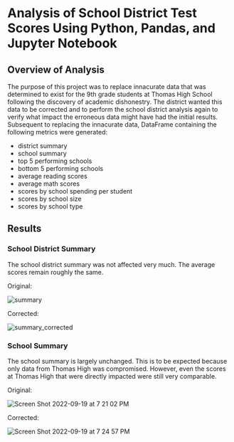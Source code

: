 # Analysis of School District Test Scores Using Python, Pandas, and Jupyter Notebook
## Overview of Analysis
The purpose of this project was to replace innacurate data that was determined to exist for the 9th grade students at Thomas High School following the discovery of academic dishonestry. The district wanted this data to be corrected and to perform the school district analysis again to verify what impact the erroneous data might have had the initial results. Subsequent to replacing the innacurate data, DataFrame containing the following metrics were generated: 
* district summary
* school summary
* top 5 performing schools
* bottom 5 performing schools
* average reading scores
* average math scores
* scores by school spending per student
* scores by school size
* scores by school type

## Results
### School District Summary
The school district summary was not affected very much. The average scores remain roughly the same. 

Original:

![summary](https://user-images.githubusercontent.com/104606662/191144585-111986d0-ad15-418d-ad8d-23e3ca277ae8.png)

Corrected:

![summary_corrected](https://user-images.githubusercontent.com/104606662/191144592-c8601e30-e757-4feb-9137-af75d164af5b.png)

### School Summary
The school summary is largely unchanged. This is to be expected because only data from Thomas High was compromised. However, even the scores at Thomas High that were directly impacted were still very comparable. 

Original:

![Screen Shot 2022-09-19 at 7 21 02 PM](https://user-images.githubusercontent.com/104606662/191146688-d84c9caa-db90-4962-ac61-c8abe437e10a.png)

Corrected:

![Screen Shot 2022-09-19 at 7 24 57 PM](https://user-images.githubusercontent.com/104606662/191147021-b1947085-46d0-4cb1-b100-5598ed90b19e.png)
